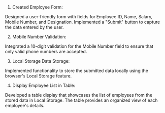 
1. Created Employee Form:

Designed a user-friendly form with fields for Employee ID, Name, Salary, Mobile Number, and Designation.
Implemented a "Submit" button to capture the data entered by the user.

2. Mobile Number Validation:

Integrated a 10-digit validation for the Mobile Number field to ensure that only valid phone numbers are accepted.

3. Local Storage Data Storage:

Implemented functionality to store the submitted data locally using the browser's Local Storage feature.

4. Display Employee List in Table:

Developed a table display that showcases the list of employees from the stored data in Local Storage.
The table provides an organized view of each employee's details.
